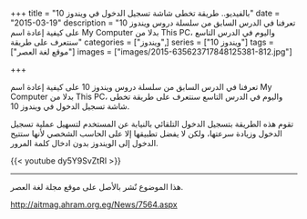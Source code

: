 +++
title = "بالفيديو.. طريقة تخطى شاشة تسجيل الدخول في ويندوز 10"
date = "2015-03-19"
description = "تعرفنا في الدرس السابق من سلسلة دروس ويندوز 10 على كيفية إعادة اسم My Computer بدلا من This PC، واليوم في الدرس التاسع سنتعرف على طريقة"
categories = ["ويندوز",]
series = ["ويندوز 10"]
tags = ["موقع لغة العصر"]
images = ["images/2015-635623717848125381-812.jpg"]

+++

تعرفنا في الدرس السابق من سلسلة دروس ويندوز 10 على كيفية إعادة اسم My Computer بدلا من This PC، واليوم في الدرس التاسع سنتعرف على طريقة تخطى شاشة تسجيل الدخول في ويندوز 10.

تقوم هذه الطريقة بتسجيل الدخول التلقائي بالنيابة عن المستخدم لتسهيل عملية تسجيل الدخول وزيادة سرعتها، ولكن لا يفضل تطبيقها إلا على الحاسب الشخصي لأنها ستتيح الدخول إلى الويندوز بدون ادخال كلمة المرور.

{{< youtube dy5Y9SvZtRI >}}

---
هذا الموضوع نٌشر باﻷصل على موقع مجلة لغة العصر.

http://aitmag.ahram.org.eg/News/7564.aspx
